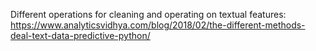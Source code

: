Different operations for cleaning and operating on textual features:
https://www.analyticsvidhya.com/blog/2018/02/the-different-methods-deal-text-data-predictive-python/

